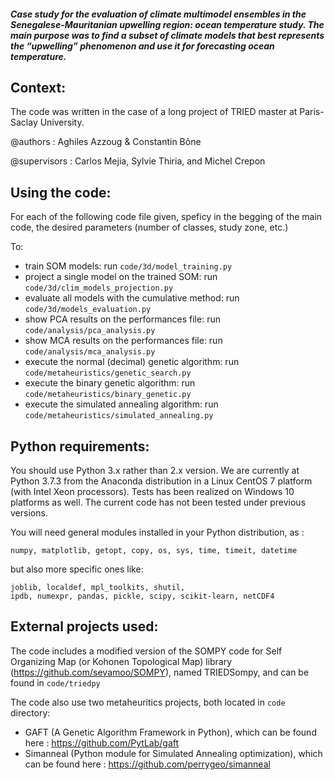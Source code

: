 ##### Case study for the evaluation of climate multimodel ensembles in the Senegalese-Mauritanian **upwelling** region: ocean temperature study. The main purpose was to find a subset of climate models that best represents the “upwelling” phenomenon and use it for forecasting ocean temperature.

## Context:
The code was written in the case of a long project of TRIED master at Paris-Saclay University. 

@authors : Aghiles Azzoug & Constantin Bône

@supervisors : Carlos Mejia, Sylvie Thiria, and Michel Crepon


## Using the code:
For each of the following code file given, speficy in the begging of the main code, the desired parameters (number of classes, study zone, etc.)

To: 
* train SOM models: run ``code/3d/model_training.py``
* project a single model on the trained SOM: run ``code/3d/clim_models_projection.py``
* evaluate all models with the cumulative method: run ``code/3d/models_evaluation.py``
* show PCA results on the performances file: run ``code/analysis/pca_analysis.py``
* show MCA results on the performances file: run ``code/analysis/mca_analysis.py``
* execute the normal (decimal) genetic algorithm: run ``code/metaheuristics/genetic_search.py``
* execute the binary genetic algorithm: run ``code/metaheuristics/binary_genetic.py``
* execute the simulated annealing algorithm: run ``code/metaheuristics/simulated_annealing.py``

## Python requirements:

You should use Python 3.x rather than 2.x version. We are currently at
Python 3.7.3 from the Anaconda distribution in a Linux CentOS 7 platform
(with Intel Xeon processors). Tests has been realized on Windows 10 platforms as well. The current code has not been tested under previous versions.

You will need general modules installed in your Python distribution, as :

    numpy, matplotlib, getopt, copy, os, sys, time, timeit, datetime

but also more specific ones like:

    joblib, localdef, mpl_toolkits, shutil, 
    ipdb, numexpr, pandas, pickle, scipy, scikit-learn, netCDF4

## External projects used:
The code includes a modified version of the SOMPY code for Self Organizing Map (or
Kohonen Topological Map) library (https://github.com/sevamoo/SOMPY), named TRIEDSompy, and can be found in ``code/triedpy``

The code also use two metaheuritics projects, both located in ``code`` directory:
* GAFT (A Genetic Algorithm Framework in Python), which can be found here : https://github.com/PytLab/gaft
* Simanneal (Python module for Simulated Annealing optimization), which can be found here : https://github.com/perrygeo/simanneal
    

